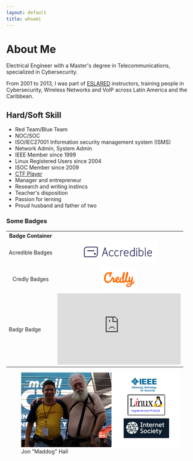 ```yaml
---
layout: default
title: whoami
---
```


<div class="post">
	<h1 class="pageTitle">About Me</h1>
	<p>Electrical Engineer with a Master's degree in Telecommunications, specialized in Cybersecurity.</p>
	<p>From 2001 to 2013, I was part of  <a href="https://www.internetsociety.org/news/press-releases/2008/leading-latin-american-foundation-eslared-receives-10th-annual-jonathan-b-postel-service-award-promoting-internet-latin-america/" target="_blank">ESLARED</a> instructors, training people in Cybersecurity, Wireless Networks and VoIP across Latin America and the Caribbean.</p>
	<h2>Hard/Soft Skill</h2>
	<ul>
		<li>Red Team/Blue Team</li>
  		<li>NOC/SOC</li>
  		<li>ISO/IEC27001 Information security management system (ISMS)</li>
  		<li>Network Admin, System Admin</li>
  		<li>IEEE Member since 1999</li>
  		<li>Linux Registered Users since 2004</li>
  		<li>ISOC Member since 2009 </li>
		<li><a href="https://github.com/leonuz/CTFs" target="_blank">CTF Player</a></li>
		<li>Manager and entrepreneur</li>
		<li>Research and writing instincs</li>
		<li>Teacher's disposition</li>
		<li>Passion for lerning</li>
  		<li>Proud husband and father of two</li>
	</ul>
	<h3>Some Badges</h3>
	
<table class="center">  
	<tr>  
    		<th>Badge Container</th>
    		<th></th>
  	</tr>  
	<tr>  
    		<td style="text-align:center">Acredible Badges</td>
    		<td style="text-align:center"><a href="https://www.credential.net/profile/leonardouzcategui/wallet" target="_blank"><img src="/assets/img/acredible.png" alt="Acredible"></a></td>
  	</tr>  
 	<tr>  
    		<td style="text-align:center">Credly Badges</td>
    		<td style="text-align:center"><a href="https://www.credly.com/users/leonardo-uzcategui/badges" target="_blank"><img src="/assets/img/credly.png" alt="Credly"></a></td>
  	</tr>
	<tr>
		<td style+"text-align:center">Badgr Badge</td>
		<td style="text-align:center"><iframe src="https://api.badgr.io/public/assertions/6eQ4G5z3Tii6u3vIwBakTw?embedVersion=1&amp;embedWidth=330&amp;embedHeight=191&amp;identity__email=uzcategui%40gmail.com" title="Badge: Analista SOC Nivel 1" style="width: 330px; height: 191px; border: 0px;"></iframe></td>
</table>    
	<figure>
        	<a href="https://en.wikipedia.org/wiki/Jon_Hall_(programmer)" target="_blank"><img src="/assets/img/maddog.png" alt="Maddog"></a>
        	<figcaption>Jon "Maddog" Hall</figcaption>  
	</figure>  
	
</div>
